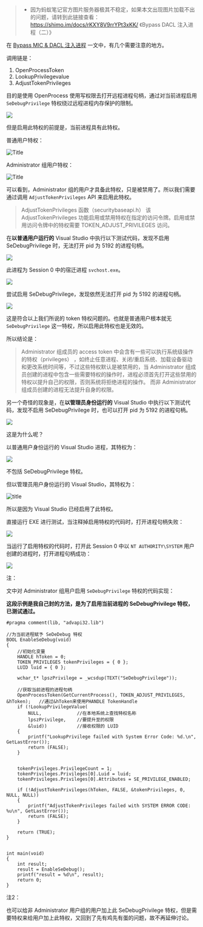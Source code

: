 >- 因为蚂蚁笔记官方图片服务器极其不稳定，如果本文出现图片加载不出的问题，请转到此链接查看： 
https://shimo.im/docs/rKXY8V9rrYPt3xKK/ 《Bypass DACL 注入进程（二）》


在 [Bypass MIC & DACL 注入进程](http://blog.leanote.com/post/snowming/39b634f54089) 一文中，有几个需要注意的地方。


调用链是：
1. OpenProcessToken
2. LookupPrivilegevalue
3. AdjustTokenPrivileges

目的是使用 OpenProcess 使用写权限去打开远程进程句柄，通过对当前进程启用 `SeDebugPrivilege` 特权绕过远程进程内存保护的限制。


![](https://images-cdn.shimo.im/KuWBT2kVpv6i0poj__thumbnail.png)


但是启用此特权的前提是，当前进程具有此特权。


普通用户特权：

![Title](https://images-cdn.shimo.im/xFBnJkM8tbCIrOZb__thumbnail.png)

Administrator 组用户特权：


![Title](https://images-cdn.shimo.im/rYO0KY9GS3TE1p5L__thumbnail.png)

可以看到，Administrator 组的用户才具备此特权，只是被禁用了。所以我们需要通过调用 `AdjustTokenPrivileges` API 来启用此特权。

>AdjustTokenPrivileges 函数（securitybaseapi.h）
该 AdjustTokenPrivileges 功能启用或禁用特权在指定的访问令牌。启用或禁用访问令牌中的特权需要 TOKEN_ADJUST_PRIVILEGES 访问。

在**以普通用户运行的** Visual Studio 中执行以下测试代码，发现不启用 SeDebugPrivilege 时，无法打开 pid 为 5192 的进程句柄。

![](https://images-cdn.shimo.im/k1kzxJp1LHGJ8Uzj__thumbnail.png)


此进程为 Session 0 中的宿迁进程 `svchost.exe`。


![](https://images-cdn.shimo.im/5Xy8P5GjIcE1f0HP__thumbnail.png)


尝试启用 SeDebugPrivilege，发现依然无法打开 pid 为 5192 的进程句柄。

![](https://images-cdn.shimo.im/CIWnVKD2K1zFhZGq__thumbnail.png)


这是符合以上我们所说的 token 特权问题的。也就是普通用户根本就无 `SeDebugPrivilege` 这一特权，所以启用此特权也是无效的。

所以结论是：

>Administrator 组成员的 access token 中会含有一些可以执行系统级操作的特权（privileges） ，如终止任意进程、关闭/重启系统、加载设备驱动和更改系统时间等，不过这些特权默认是被禁用的，当 Administrator 组成员创建的进程中包含一些需要特权的操作时，进程必须首先打开这些禁用的特权以提升自己的权限，否则系统将拒绝进程的操作。
而非 Administrator 组成员创建的进程无法提升自身的权限。

另一个奇怪的现象是，在**以管理员身份运行的** Visual Studio 中执行以下测试代码，发现不启用 SeDebugPrivilege 时，也可以打开 pid 为 5192 的进程句柄。


![](https://images-cdn.shimo.im/aJFnfLxENZANZZEj__thumbnail.png)


这是为什么呢？


以普通用户身份运行的 Visual Studio 进程，其特权为：

![](https://images-cdn.shimo.im/MZqZ0nmKDp5yjBjI__thumbnail.png)

不包括  SeDebugPrivilege 特权。


但以管理员用户身份运行的 Visual Studio，其特权为：

![title](https://images-cdn.shimo.im/G1H28J21JmvOkSKL__thumbnail.png)

所以是因为 Visual Studio 已经启用了此特权。


直接运行 EXE 进行测试，当注释掉启用特权的代码时，打开进程句柄失败：

![](https://images-cdn.shimo.im/fFqRYT22s6zCkr7L__thumbnail.png)


当运行了启用特权的代码时，打开此 Session 0 中以 `NT AUTHORITY\SYSTEM` 用户创建的进程时，打开进程句柄成功：

![](https://images-cdn.shimo.im/3ienSYhdT4hh1SbH__thumbnail.png)



注：

文中对 Administrator 组用户启用 `SeDebugPrivilege` 特权的代码实现：

**这段示例是我自己封的方法，是为了启用当前进程的 SeDebugPrivilege 特权，已测试通过。**

```
#pragma comment(lib, "advapi32.lib")

//为当前进程赋予 SeDeDebug 特权
BOOL EnableSeDebug(void)
{
	//初始化变量
	HANDLE hToken = 0;
	TOKEN_PRIVILEGES tokenPrivileges = { 0 };
	LUID luid = { 0 };

	wchar_t* lpszPrivilege = _wcsdup(TEXT("SeDebugPrivilege"));
	
	//获取当前进程的进程句柄
	OpenProcessToken(GetCurrentProcess(), TOKEN_ADJUST_PRIVILEGES, &hToken);   //通过&hToken来使用PHANDLE TokenHandle
	if (!LookupPrivilegeValue(
		NULL,             //在本地系统上查找特权名称
		lpszPrivilege,    //要提升至的权限
		&luid))           //接收权限的 LUID
	{
		printf("LookupPrivilege failed with System Error Code: %d.\n", GetLastError());
		return (FALSE);
	}
		
	
	tokenPrivileges.PrivilegeCount = 1;
	tokenPrivileges.Privileges[0].Luid = luid;
	tokenPrivileges.Privileges[0].Attributes = SE_PRIVILEGE_ENABLED;
	
	if (!AdjustTokenPrivileges(hToken, FALSE, &tokenPrivileges, 0, NULL, NULL)) 
	{
		printf("AdjustTokenPrivileges failed with SYSTEM ERROR CODE: %u\n", GetLastError());
		return (FALSE);
	}
	
	return (TRUE);
}


int main(void)
{
	int result;
    result = EnableSeDebug();
	printf("result = %d\n", result);
	return 0;
}
```

注2：

也可以给非 Administrator 用户组的用户加上此 SeDebugPrivilege 特权，但是需要特权来给用户加上此特权，又回到了先有鸡先有蛋的问题，故不再延伸讨论。

